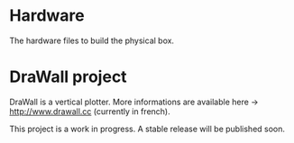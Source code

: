 Hardware
========

The hardware files to build the physical box.

DraWall project
===============

DraWall is a vertical plotter. More informations are available here -> http://www.drawall.cc (currently in french).

This project is a work in progress. A stable release will be published soon.
